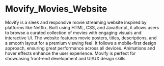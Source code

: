 # Movify_Movies_Website

Movify is a sleek and responsive movie streaming website inspired by platforms like Netflix. Built using HTML, CSS, and JavaScript, it allows users to browse a curated collection of movies with engaging visuals and interactive UI. The website features movie posters, titles, descriptions, and a smooth layout for a premium viewing feel. It follows a mobile-first design approach, ensuring great performance across all devices. Animations and hover effects enhance the user experience. Movify is perfect for showcasing front-end development and UI/UX design skills.
